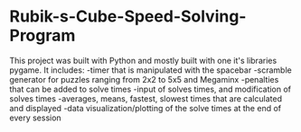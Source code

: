 # Rubik-s-Cube-Speed-Solving-Program

This project was built with Python and mostly built with one it's libraries pygame. It includes: 
-timer that is manipulated with the spacebar
-scramble generator for puzzles ranging from 2x2 to 5x5 and Megaminx
-penalties that can be added to solve times
-input of solves times, and modification of solves times
-averages, means, fastest, slowest times that are calculated and displayed
-data visualization/plotting of the solve times at the end of every session
